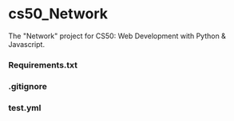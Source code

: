 # cs50_Network
The "Network" project for CS50: Web Development with Python &amp; Javascript.



### Requirements.txt


### .gitignore


### test.yml

